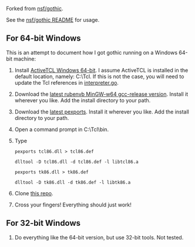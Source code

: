 Forked from [nsf/gothic](https://github.com/nsf/gothic).

See the [nsf/gothic README](https://github.com/nsf/gothic/blob/master/README) for usage.

For 64-bit Windows
------------------

This is an attempt to document how I got gothic running on a Windows 64-bit machine:

1. Install [ActiveTCL Windows 64-bit](http://www.activestate.com/activetcl/downloads).
I assume ActiveTCL is installed in the default location, namely: C:\Tcl.
If this is not the case, you will need to update the Tcl references in [interpreter.go](https://github.com/Horkonaut/gothic/blob/master/interpreter.go).

2. Download the [latest rubenvb MinGW-w64 gcc-release version](http://sourceforge.net/projects/mingw-w64/files/Toolchains%20targetting%20Win64/Personal%20Builds/rubenvb/).
Install it wherever you like. Add the install directory to your path.

3. Download the [latest pexports](http://sourceforge.net/projects/mingw/files/MinGW/Extension/pexports/).
Install it wherever you like. 
Add the install directory to your path.

3. Open a command prompt in C:\Tcl\bin.

4. Type

	```
	pexports tcl86.dll > tcl86.def
	```
	
	```	
	dlltool -D tcl86.dll -d tcl86.def -l libtcl86.a
	```
	
	```	
	pexports tk86.dll > tk86.def
	```
	
	```	
	dlltool -D tk86.dll -d tk86.def -l libtk86.a
	```
	
5. Clone [this repo](https://github.com/Horkonaut/gothic).

6. Cross your fingers! 
Everything should just work!

For 32-bit Windows
------------------
	
1. Do everything like the 64-bit version, but use 32-bit tools.
Not tested. 
